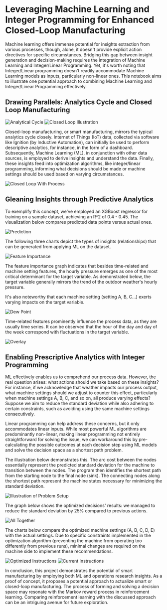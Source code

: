 # Leveraging Machine Learning and Integer Programming for Enhanced Closed-Loop Manufacturing

Machine learning offers immense potential for insights extraction from various processes, though, alone, it doesn't provide explicit action directives for specific circumstances. Bridging this gap between insight generation and decision-making requires the integration of Machine Learning and Integer/Linear Programming. Yet, it's worth noting that Integer/Linear programming doesn't readily accommodate Machine Learning models as inputs, particularly non-linear ones. This notebook aims to illustrate one potential approach to combining Machine Learning and Integer/Linear Programming effectively.

## Drawing Parallels: Analytics Cycle and Closed Loop Manufacturing

![Analytical Cycle](./resources/Analytics_cycle.png)
![Closed Loop Illustration](./resources/grantek.png)

Closed-loop manufacturing, or smart manufacturing, mirrors the typical analytics cycle closely. Internet of Things (IoT) data, collected via software like Ignition (by Inductive Automation), can initially be used to perform descriptive analytics, for instance, in the form of a dashboard. Subsequently, Machine Learning (ML), in conjunction with other data sources, is employed to derive insights and understand the data. Finally, these insights feed into optimization algorithms, like integer/linear programming, informing what decisions should be made or machine settings should be used based on varying circumstances.

![Closed Loop With Process](./resources/closed_loop_manufacturing.png)

## Gleaning Insights through Predictive Analytics
To exemplify this concept, we've employed an XGBoost regressor for training on a sample dataset, achieving an R^2 of 0.4 - 0.45. The visualization below compares predicted data points versus actual ones.

![Prediction](./resources/Prediction.png)

The following three charts depict the types of insights (relationships) that can be generated from applying ML on the dataset.

![Feature Importance](./resources/Feature.png)

The feature importance graph indicates that besides time-related and machine setting features, the hourly pressure emerges as one of the most critical determinant for the target variable. As demonstrated below, the target variable generally mirrors the trend of the outdoor weather's hourly pressure.

It's also noteworthy that each machine setting (setting A, B, C…) exerts varying impacts on the target variable.

![Dew Point](./resources/Pressure.png)

Time-related features prominently influence the process data, as they are usually time series. It can be observed that the hour of the day and day of the week correspond with fluctuations in the target variable.

![Overlay](./resources/Overlay.png)

## Enabling Prescriptive Analytics with Integer Programming
ML effectively enables us to comprehend our process data. However, the real question arises: what actions should we take based on these insights? For instance, if we acknowledge that weather impacts our process output, what machine settings should we adjust to counter this effect, particularly when machine settings A, B, C, and so on, all produce varying effects? Suppose we aim to reduce the standard deviation while also adhering to certain constraints, such as avoiding using the same machine settings consecutively.

Linear programming can help address these concerns, but it only accommodates linear inputs. While most powerful ML algorithms are predominantly non-linear, making linear programming not entirely straightforward for solving the issue, we can workaround this by pre-calculating the possible outcomes at each decision step using ML models and solve the decision space as a shortest path problem. 

The illustration below demonstrates this. The arc cost between the nodes essentially represent the predicted standard deviation for the machine to transition between the nodes. The program then identifies the shortest path from the starting node to the final node (sink). The connecting nodes along the shortest path represent the machine states necessary for minimizing the standard deviation.

![Illustration of Problem Setup](./resources/Decision_Flow.png)

The graph below shows the optimized decisions' results: we managed to reduce the standard deviation by 25% compared to previous actions.

![All Together](./resources/All_together.png)

The charts below compare the optimized machine settings (A, B, C, D, E) with the actual settings. Due to specific constraints implemented in the optimization algorithm (preventing the machine from operating too differently from previous runs), minimal changes are required on the machine side to implement these recommendations.

![Optimized Instructions](./resources/Optimized_Instructions.png)
![Current Instructions](./resources/Current_Instructions.png)

In conclusion, this project demonstrates the potential of smart manufacturing by employing both ML and operations research insights. As a proof of concept, it proposes a potential approach to actualize smart or closed-loop manufacturing. The process of forming and solving a decision space may resonate with the Markov reward process in reinforcement learning. Comparing reinforcement learning with the discussed approach can be an intriguing avenue for future exploration.

